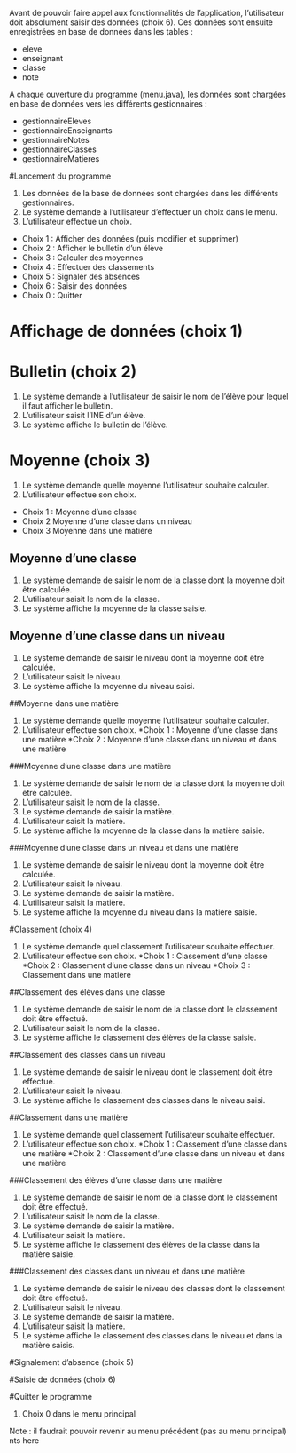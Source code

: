Avant de pouvoir faire appel aux fonctionnalités de l’application, l’utilisateur doit absolument saisir des données (choix 6). Ces données sont ensuite enregistrées en base de données dans les tables : 
* eleve
* enseignant
* classe
* note 

A chaque ouverture du programme (menu.java), les données sont chargées en base de données vers les différents gestionnaires : 
* gestionnaireEleves
*	gestionnaireEnseignants
*	gestionnaireNotes
*	gestionnaireClasses
*	gestionnaireMatieres

#Lancement du programme
1.	Les données de la base de données sont chargées dans les différents gestionnaires.
2.	Le système demande à l’utilisateur d’effectuer un choix dans le menu.
3.	L’utilisateur effectue un choix.
*	Choix 1 : Afficher des données (puis modifier et supprimer)
*	Choix 2 : Afficher le bulletin d’un élève
*	Choix 3 : Calculer des moyennes
* Choix 4 : Effectuer des classements
*	Choix 5 : Signaler des absences
*	Choix 6 : Saisir des données
*	Choix 0 : Quitter

# Affichage de données (choix 1)

# Bulletin (choix 2)
1.	Le système demande à l’utilisateur de saisir le nom de l’élève pour lequel il faut afficher le bulletin.
2.	L’utilisateur saisit l’INE d’un élève.
3.	Le système affiche le bulletin de l’élève.

# Moyenne (choix 3)
1.	Le système demande quelle moyenne l’utilisateur souhaite calculer.
2.	L’utilisateur effectue son choix.
*	Choix 1 : Moyenne d’une classe
*	Choix 2 Moyenne d’une classe dans un niveau
*	Choix 3 Moyenne dans une matière

## Moyenne d’une classe
1.	Le système demande de saisir le nom de la classe dont la moyenne doit être calculée.
2.	L’utilisateur saisit le nom de la classe.
3.	Le système affiche la moyenne de la classe saisie.

## Moyenne d’une classe dans un niveau
1.	Le système demande de saisir le niveau dont la moyenne doit être calculée.
2.	L’utilisateur saisit le niveau.
3.	Le système affiche la moyenne du niveau saisi.

##Moyenne dans une matière
1.	Le système demande quelle moyenne l’utilisateur souhaite calculer.
2.	L’utilisateur effectue son choix.
*Choix 1 : Moyenne d’une classe dans une matière
*Choix 2 : Moyenne d’une classe dans un niveau et dans une matière

###Moyenne d’une classe dans une matière
1.	Le système demande de saisir le nom de la classe dont la moyenne doit être calculée.
2.	L’utilisateur saisit le nom de la classe.
3.	Le système demande de saisir la matière.
4.	L’utilisateur saisit la matière.
5.	Le système affiche la moyenne de la classe dans la matière saisie.

###Moyenne d’une classe dans un niveau et dans une matière
1.	Le système demande de saisir le niveau dont la moyenne doit être calculée.
2.	L’utilisateur saisit le niveau.
3.	Le système demande de saisir la matière.
4.	L’utilisateur saisit la matière.
5.	Le système affiche la moyenne du niveau dans la matière saisie.

#Classement (choix 4)
1.	Le système demande quel classement l’utilisateur souhaite effectuer.
2.	L’utilisateur effectue son choix.
*Choix 1 : Classement d’une classe
*Choix 2 : Classement d’une classe dans un niveau
*Choix 3 : Classement dans une matière

##Classement des élèves dans une classe
1.	Le système demande de saisir le nom de la classe dont le classement doit être effectué.
2.	L’utilisateur saisit le nom de la classe.
3.	Le système affiche le classement des élèves de la classe saisie.

##Classement des classes dans un niveau
1.	Le système demande de saisir le niveau dont le classement doit être effectué.
2.	L’utilisateur saisit le niveau.
3.	Le système affiche le classement des classes dans le niveau saisi.

##Classement dans une matière
1.	Le système demande quel classement l’utilisateur souhaite effectuer.
2.	L’utilisateur effectue son choix.
*Choix 1 : Classement d’une classe dans une matière
*Choix 2 : Classement d’une classe dans un niveau et dans une matière

###Classement des élèves d’une classe dans une matière
1.	Le système demande de saisir le nom de la classe dont le classement doit être effectué.
2.	L’utilisateur saisit le nom de la classe.
3.	Le système demande de saisir la matière.
4.	L’utilisateur saisit la matière.
5.	Le système affiche le classement des élèves de la classe dans la matière saisie.

###Classement des classes dans un niveau et dans une matière
1.	Le système demande de saisir le niveau des classes dont le classement doit être effectué.
2.	L’utilisateur saisit le niveau.
3.	Le système demande de saisir la matière.
4.	L’utilisateur saisit la matière.
5.	Le système affiche le classement des classes dans le niveau et dans la matière saisis.

#Signalement d’absence (choix 5)

#Saisie de données (choix 6)

#Quitter le programme 
1.	Choix 0 dans le menu principal

Note : il faudrait pouvoir revenir au menu précédent (pas au menu principal)
nts here
